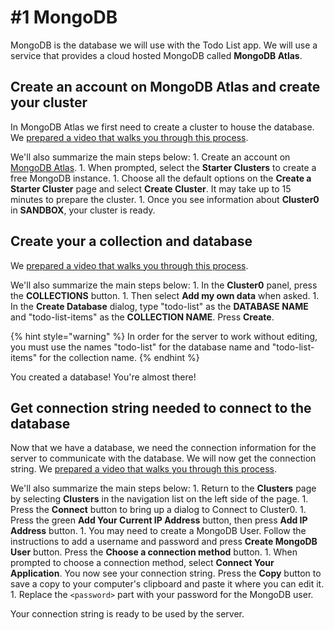 # \#1 MongoDB

MongoDB is the database we will use with the Todo List app. We will use a service that provides a cloud hosted MongoDB called **MongoDB Atlas**.

## Create an account on MongoDB Atlas and create your cluster

In MongoDB Atlas we first need to create a cluster to house the database. We [prepared a video that walks you through this process](https://www.loom.com/share/cf16ce731259472fbfb6a95bc74fc130).

We'll also summarize the main steps below: 1. Create an account on [MongoDB Atlas](https://www.mongodb.com/download-center). 1. When prompted, select the **Starter Clusters** to create a free MongoDB instance. 1. Choose all the default options on the **Create a Starter Cluster** page and select **Create Cluster**. It may take up to 15 minutes to prepare the cluster. 1. Once you see information about **Cluster0** in **SANDBOX**, your cluster is ready.

## Create your a collection and database

We [prepared a video that walks you through this process](https://www.loom.com/share/71f102fd983c4fb5845094a9f83b8e1a).

We'll also summarize the main steps below: 1. In the **Cluster0** panel, press the **COLLECTIONS** button. 1. Then select **Add my own data** when asked. 1. In the **Create Database** dialog, type "todo-list" as the **DATABASE NAME** and "todo-list-items" as the **COLLECTION NAME**. Press **Create**.

{% hint style="warning" %}
In order for the server to work without editing, you must use the names "todo-list" for the database name and "todo-list-items" for the collection name.
{% endhint %}

You created a database! You're almost there!

## Get connection string needed to connect to the database

Now that we have a database, we need the connection information for the server to communicate with the database. We will now get the connection string. We [prepared a video that walks you through this process](https://www.loom.com/share/f82d008123794262880001fedefc37a4).

We'll also summarize the main steps below: 1. Return to the **Clusters** page by selecting **Clusters** in the navigation list on the left side of the page. 1. Press the **Connect** button to bring up a dialog to Connect to Cluster0. 1. Press the green **Add Your Current IP Address** button, then press **Add IP Address** button. 1. You may need to create a MongoDB User. Follow the instructions to add a username and password and press **Create MongoDB User** button. Press the **Choose a connection method** button. 1. When prompted to choose a connection method, select **Connect Your Application**. You now see your connection string. Press the **Copy** button to save a copy to your computer's clipboard and paste it where you can edit it. 1. Replace the `<password>` part with your password for the MongoDB user.

Your connection string is ready to be used by the server.

